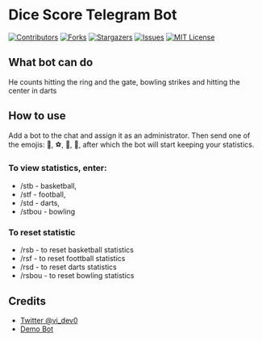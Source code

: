 # Dice Score Telegram Bot
[![Contributors][contributors-shield]][contributors-url]
[![Forks][forks-shield]][forks-url]
[![Stargazers][stars-shield]][stars-url]
[![Issues][issues-shield]][issues-url]
[![MIT License][license-shield]][license-url]
## What bot can do
He counts hitting the ring and the gate, bowling strikes and hitting the center in darts

## How to use
Add a bot to the chat and assign it as an administrator. Then send one of the emojis: 🏀, ⚽, 🎳, 🎯, after which the bot will start keeping your statistics.

### To view statistics, enter: 

* /stb - basketball,
* /stf - football,
* /std - darts,
* /stbou - bowling

### To reset statistic
* /rsb - to reset basketball statistics
* /rsf - to reset foottball statistics
* /rsd - to reset darts statistics
* /rsbou - to reset bowling statistics

## Credits

* [Twitter @vi_dev0](https://twtiter.com/vi_dev0)
* [Demo Bot](https://t.me/basket404_bot)

[contributors-shield]: https://img.shields.io/github/contributors/vi-dev0/dice_score_telegram.svg?style=for-the-badge
[contributors-url]: https://github.com/vi-dev0/dice_score_telegram/graphs/contributors
[forks-shield]: https://img.shields.io/github/forks/vi-dev0/dice_score_telegram.svg?style=for-the-badge
[forks-url]: https://github.com/vi-dev0/dice_score_telegram/network/members
[stars-shield]: https://img.shields.io/github/stars/vi-dev0/dice_score_telegram.svg?style=for-the-badge
[stars-url]: https://github.com/vi-dev0/dice_score_telegram/stargazers
[issues-shield]: https://img.shields.io/github/issues/vi-dev0/dice_score_telegram.svg?style=for-the-badge
[issues-url]: https://github.com/vi-dev0/dice_score_telegram/issues
[license-shield]: https://img.shields.io/github/license/vi-dev0/dice_score_telegram.svg?style=for-the-badge
[license-url]: https://github.com/vi-dev0/dice_score_telegram/blob/master/LICENSE
[linkedin-shield]: https://img.shields.io/badge/-LinkedIn-black.svg?style=for-the-badge&logo=linkedin&colorB=555
[linkedin-url]: https://www.linkedin.com/company/85617305
